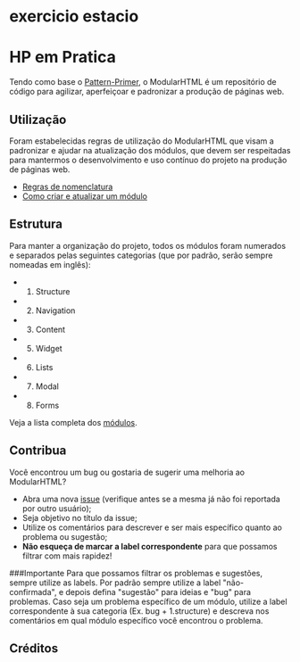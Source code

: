 # exercicio estacio
HP em Pratica
===========


Tendo como base o [Pattern-Primer](https://github.com/adactio/Pattern-Primer), o ModularHTML é um repositório de código para agilizar, aperfeiçoar e padronizar a produção de páginas web. 

Utilização
----------

Foram estabelecidas regras de utilização do ModularHTML que visam a padronizar e ajudar na atualização dos módulos, que devem ser respeitadas para mantermos o desenvolvimento e uso contínuo do projeto na produção de páginas web.

* [Regras de nomenclatura](https://github.com/a2comunicacao/ModularHTML/wiki/Regras-de-Nomenclatura)
* [Como criar e atualizar um módulo](https://github.com/a2comunicacao/ModularHTML/wiki/Como-criar-e-atualizar-um-m%C3%B3dulo)


Estrutura
---------

Para manter a organização do projeto, todos os módulos foram numerados e separados pelas seguintes categorias (que por padrão, serão sempre nomeadas em inglês):

* 1. Structure
* 2. Navigation
* 3. Content
* 5. Widget
* 6. Lists
* 7. Modal
* 8. Forms

Veja a lista completa dos [módulos](https://github.com/a2comunicacao/ModularHTML/wiki/M%C3%B3dulos).

Contribua
---------

Você encontrou um bug ou gostaria de sugerir uma melhoria ao ModularHTML?

* Abra uma nova [issue](https://github.com/a2comunicacao/ModularHTML/issues?sort=created&state=open) (verifique antes se a mesma já não foi reportada por outro usuário);
* Seja objetivo no título da issue;
* Utilize os comentários para descrever e ser mais específico quanto ao problema ou sugestão;
* **Não esqueça de marcar a label correspondente** para que possamos filtrar com mais rapidez!

###Importante
Para que possamos filtrar os problemas e sugestões, sempre utilize as labels. Por padrão sempre utilize a label "não-confirmada", e depois defina "sugestão" para ideias e "bug" para problemas. Caso seja um problema específico de um módulo, utilize a label correspondente à sua categoria (Ex. bug + 1.structure) e descreva nos comentários em qual módulo específico você encontrou o problema.

Créditos
--------